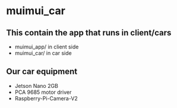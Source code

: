 # muimui_car

## This contain the app that runs in client/cars
- muimui_app/ in client side
- muimui_car/ in car side

## Our car equipment
- Jetson Nano 2GB
- PCA 9685 motor driver
- Raspberry-Pi-Camera-V2